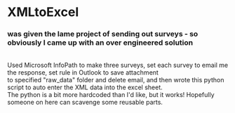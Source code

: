 # XMLtoExcel
### was given the lame project of sending out surveys - so obviously I came up with an over engineered solution</br>
</br>
Used Microsoft InfoPath to make three surveys, set each survey to email me the response, set rule in Outlook to save attachment</br>
to specified "raw_data" folder and delete email, and then wrote this python script to auto enter the XML data into the excel sheet.</br>
The python is a bit more hardcoded than I'd like, but it works! Hopefully someone on here can scavenge some reusable parts.
